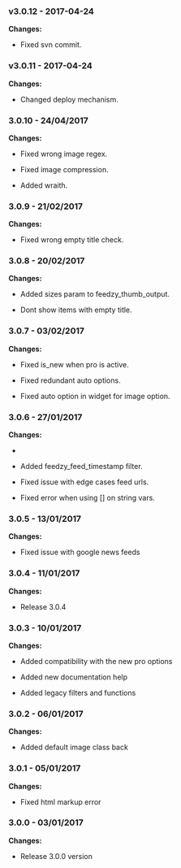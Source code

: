 
 ### v3.0.12 - 2017-04-24 
 **Changes:** 
 - Fixed svn commit.
 
 ### v3.0.11 - 2017-04-24 
 **Changes:** 
 - Changed deploy mechanism.
 
### 3.0.10 - 24/04/2017
**Changes:** 
- Fixed wrong image regex.
- Fixed image compression.
- Added wraith.

### 3.0.9 - 21/02/2017
**Changes:** 
- Fixed wrong empty title check.

### 3.0.8 - 20/02/2017
**Changes:** 
- Added sizes param to feedzy_thumb_output.
- Dont show items with empty title.

### 3.0.7 - 03/02/2017
**Changes:** 
- Fixed is_new when pro is active.
- Fixed redundant auto options.
- Fixed auto option in widget for image option.

### 3.0.6 - 27/01/2017
**Changes:** 
- 
- Added feedzy_feed_timestamp filter.
- Fixed issue with edge cases feed urls.
- Fixed error when using [] on string vars.

### 3.0.5 - 13/01/2017
**Changes:** 
- Fixed issue with google news feeds

### 3.0.4 - 11/01/2017
**Changes:** 
- Release 3.0.4

### 3.0.3 - 10/01/2017
**Changes:** 
- Added compatibility with the new pro options
- Added new documentation help
- Added legacy filters and functions

### 3.0.2 - 06/01/2017
**Changes:** 
- Added default image class back

### 3.0.1 - 05/01/2017
**Changes:** 
- Fixed html markup error

### 3.0.0 - 03/01/2017
**Changes:** 
- Release 3.0.0 version

